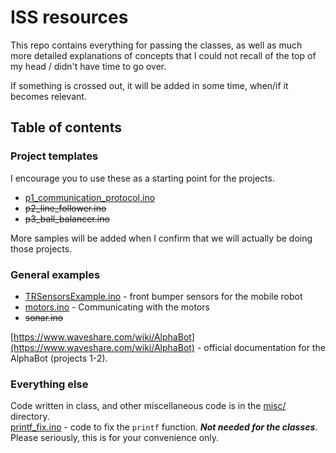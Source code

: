 # ISS resources
This repo contains everything for passing the classes, as well as much more detailed explanations of concepts that I could not recall of the top of my head / didn't have time to go over. 

If something is crossed out, it will be added in some time, when/if it becomes relevant.

## Table of contents
### Project templates
I encourage you to use these as a starting point for the projects.
* [p1_communication_protocol.ino](./p1_communication_protocol.ino)
* ~~p2_line_follower.ino~~
* ~~p3_ball_balancer.ino~~

More samples will be added when I confirm that we will actually be doing those projects.

### General examples
* [TRSensorsExample.ino](./TRSensorsExample.ino) - front bumper sensors for the mobile robot
* [motors.ino](./motors.ino) - Communicating with the motors
* ~~sonar.ino~~

[https://www.waveshare.com/wiki/AlphaBot](https://www.waveshare.com/wiki/AlphaBot) - official documentation for the AlphaBot (projects 1-2). 

### Everything else
Code written in class, and other miscellaneous code is in the [misc/](./misc/) directory.<br/>
[printf_fix.ino](./misc/printf_fix.ino) - code to fix the `printf` function. __*Not needed for the classes*__. Please seriously, this is for your convenience only.
